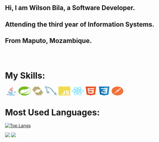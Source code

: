## Hi, I am Wilson Bila, a Software Developer.
## Attending the third year of Information Systems.
## From Maputo, Mozambique.
## 
<div style="display: inline_block"><br>
  <h1>My Skills:</h1>
  <img align="center" alt="Wilson-Java" height="30" width="40" src="https://raw.githubusercontent.com/devicons/devicon/master/icons/java/java-original.svg">
  <img align="center" alt="Wilson-Spring" height="30" width="40" src="https://raw.githubusercontent.com/devicons/devicon/master/icons/spring/spring-original.svg">
  <img align="center" alt="Wilson-Hibernate" height="30" width="40" src="https://raw.githubusercontent.com/devicons/devicon/master/icons/hibernate/hibernate-plain.svg">
  <img align="center" alt="Wilson-MySQL" height="30" width="40" src="https://raw.githubusercontent.com/devicons/devicon/master/icons/mysql/mysql-original.svg">
  <img align="center" alt="Wilson-Js" height="30" width="40" src="https://raw.githubusercontent.com/devicons/devicon/master/icons/javascript/javascript-plain.svg">
  <img align="center" alt="Wilson-React" height="30" width="40" src="https://raw.githubusercontent.com/devicons/devicon/master/icons/react/react-original.svg">
  <img align="center" alt="Wilson-HTML" height="30" width="40" src="https://raw.githubusercontent.com/devicons/devicon/master/icons/html5/html5-original.svg">
  <img align="center" alt="Wilson-CSS" height="30" width="40" src="https://raw.githubusercontent.com/devicons/devicon/master/icons/css3/css3-original.svg">
  <img align="center" alt="Wilson-POST" height="30" width="40" src="https://raw.githubusercontent.com/devicons/devicon/master/icons/postman/postman-original.svg">
</div>
  
  <h1>Most Used Languages:</h1> 

[![Top Langs](https://github-readme-stats.vercel.app/api/top-langs/?username=Wilson-Bila&layout=compact&theme=radical)](https://github.com/Wilson-Bila)
 
<div> 
  <a href = "mailto:wylsonbila@gmail.com"><img src="https://img.shields.io/badge/-Gmail-%23333?style=for-the-badge&logo=gmail&logoColor=white" target="_blank"></a>
  <a href="https://www.linkedin.com/in/wilson-bila-b107b228b" target="_blank"><img src="https://img.shields.io/badge/-LinkedIn-%230077B5?style=for-the-badge&logo=linkedin&logoColor=white" target="_blank"></a> 
</div>
